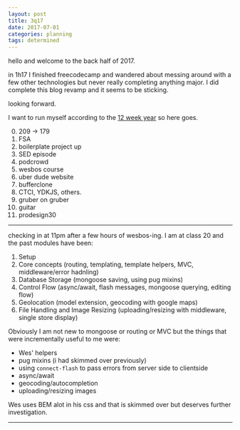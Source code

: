 ```yaml
---
layout: post
title: 3q17
date: 2017-07-01
categories: planning
tags: determined
---
```


hello and welcome to the back half of 2017.

in 1h17 I finished freecodecamp and wandered about messing around with a few other technologies but never really completing anything major. I did complete this blog revamp and it seems to be sticking.

looking forward.

I want to run myself according to the [12 week year](https://smile.amazon.com/dp/B00CU9P31K/ref=dp-kindle-redirect?_encoding=UTF8&btkr=1) so here goes.

0. 209 -> 179
1. FSA
2. boilerplate project up
3. SED episode
4. podcrowd
5. wesbos course
6. uber dude website
7. bufferclone
8. CTCI, YDKJS, others.
9. gruber on gruber
10. guitar
11. prodesign30

---

checking in at 11pm after a few hours of wesbos-ing. I am at class 20 and the past modules have been:
1. Setup
2. Core concepts (routing, templating, template helpers, MVC, middleware/error hadnling)
3. Database Storage (mongoose saving, using pug mixins)
4. Control Flow (async/await, flash messages, mongoose querying, editing flow)
5. Geolocation (model extension, geocoding with google maps)
6. File Handling and Image Resizing (uploading/resizing with middleware, single store display)

Obviously I am not new to mongoose or routing or MVC but the things that were incrementally useful to me were:
- Wes' helpers
- pug mixins (i had skimmed over previously)
- using `connect-flash` to pass errors from server side to clientside
- async/await
- geocoding/autocompletion
- uploading/resizing images

Wes uses BEM alot in his css and that is skimmed over but deserves further investigation.

---
